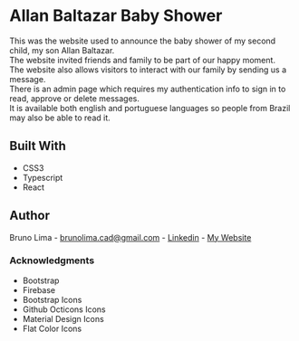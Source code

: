 # Allan Baltazar Baby Shower

This was the website used to announce the baby shower of my second child, my son Allan Baltazar.<br/>
The website invited friends and family to be part of our happy moment.<br/>
The website also allows visitors to interact with our family by sending us a message.<br/>
There is an admin page which requires my authentication info to sign in to read, approve or delete messages.<br/>
It is available both english and portuguese languages so people from Brazil may also be able to read it.

## Built With

* CSS3
* Typescript
* React

## Author

Bruno Lima - brunolima.cad@gmail.com - [Linkedin](https://www.linkedin.com/in/bruno-lima-673955159/) - [My Website](https://brunoreactdeveloper.web.app/)

### Acknowledgments

* Bootstrap
* Firebase
* Bootstrap Icons
* Github Octicons Icons
* Material Design Icons
* Flat Color Icons
